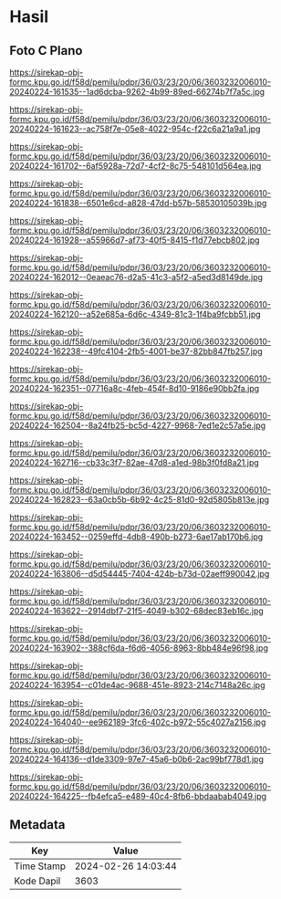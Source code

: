 # Hasil

## Foto C Plano

https://sirekap-obj-formc.kpu.go.id/f58d/pemilu/pdpr/36/03/23/20/06/3603232006010-20240224-161535--1ad6dcba-9262-4b99-89ed-66274b7f7a5c.jpg

https://sirekap-obj-formc.kpu.go.id/f58d/pemilu/pdpr/36/03/23/20/06/3603232006010-20240224-161623--ac758f7e-05e8-4022-954c-f22c6a21a9a1.jpg

https://sirekap-obj-formc.kpu.go.id/f58d/pemilu/pdpr/36/03/23/20/06/3603232006010-20240224-161702--6af5928a-72d7-4cf2-8c75-548101d564ea.jpg

https://sirekap-obj-formc.kpu.go.id/f58d/pemilu/pdpr/36/03/23/20/06/3603232006010-20240224-161838--6501e6cd-a828-47dd-b57b-58530105039b.jpg

https://sirekap-obj-formc.kpu.go.id/f58d/pemilu/pdpr/36/03/23/20/06/3603232006010-20240224-161928--a55966d7-af73-40f5-8415-f1d77ebcb802.jpg

https://sirekap-obj-formc.kpu.go.id/f58d/pemilu/pdpr/36/03/23/20/06/3603232006010-20240224-162012--0eaeac76-d2a5-41c3-a5f2-a5ed3d8149de.jpg

https://sirekap-obj-formc.kpu.go.id/f58d/pemilu/pdpr/36/03/23/20/06/3603232006010-20240224-162120--a52e685a-6d6c-4349-81c3-1f4ba9fcbb51.jpg

https://sirekap-obj-formc.kpu.go.id/f58d/pemilu/pdpr/36/03/23/20/06/3603232006010-20240224-162238--49fc4104-2fb5-4001-be37-82bb847fb257.jpg

https://sirekap-obj-formc.kpu.go.id/f58d/pemilu/pdpr/36/03/23/20/06/3603232006010-20240224-162351--07716a8c-4feb-454f-8d10-9186e90bb2fa.jpg

https://sirekap-obj-formc.kpu.go.id/f58d/pemilu/pdpr/36/03/23/20/06/3603232006010-20240224-162504--8a24fb25-bc5d-4227-9968-7ed1e2c57a5e.jpg

https://sirekap-obj-formc.kpu.go.id/f58d/pemilu/pdpr/36/03/23/20/06/3603232006010-20240224-162716--cb33c3f7-82ae-47d8-a1ed-98b3f0fd8a21.jpg

https://sirekap-obj-formc.kpu.go.id/f58d/pemilu/pdpr/36/03/23/20/06/3603232006010-20240224-162823--63a0cb5b-6b92-4c25-81d0-92d5805b813e.jpg

https://sirekap-obj-formc.kpu.go.id/f58d/pemilu/pdpr/36/03/23/20/06/3603232006010-20240224-163452--0259effd-4db8-490b-b273-6ae17ab170b6.jpg

https://sirekap-obj-formc.kpu.go.id/f58d/pemilu/pdpr/36/03/23/20/06/3603232006010-20240224-163806--d5d54445-7404-424b-b73d-02aeff990042.jpg

https://sirekap-obj-formc.kpu.go.id/f58d/pemilu/pdpr/36/03/23/20/06/3603232006010-20240224-163622--2914dbf7-21f5-4049-b302-68dec83eb16c.jpg

https://sirekap-obj-formc.kpu.go.id/f58d/pemilu/pdpr/36/03/23/20/06/3603232006010-20240224-163902--388cf6da-f6d6-4056-8963-8bb484e96f98.jpg

https://sirekap-obj-formc.kpu.go.id/f58d/pemilu/pdpr/36/03/23/20/06/3603232006010-20240224-163954--c01de4ac-9688-451e-8923-214c7148a26c.jpg

https://sirekap-obj-formc.kpu.go.id/f58d/pemilu/pdpr/36/03/23/20/06/3603232006010-20240224-164040--ee962189-3fc6-402c-b972-55c4027a2156.jpg

https://sirekap-obj-formc.kpu.go.id/f58d/pemilu/pdpr/36/03/23/20/06/3603232006010-20240224-164136--d1de3309-97e7-45a6-b0b6-2ac99bf778d1.jpg

https://sirekap-obj-formc.kpu.go.id/f58d/pemilu/pdpr/36/03/23/20/06/3603232006010-20240224-164225--fb4efca5-e489-40c4-8fb6-bbdaabab4049.jpg


## Metadata

| Key        | Value               |
| ---------- | ------------------- |
| Time Stamp | 2024-02-26 14:03:44 |
| Kode Dapil | 3603                |



